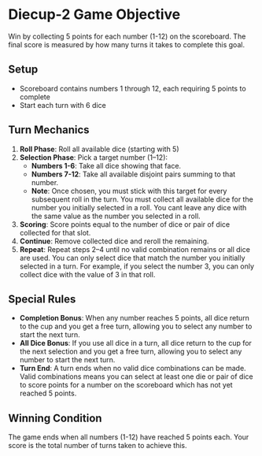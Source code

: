 # Diecup-2 Game Objective

Win by collecting 5 points for each number (1-12) on the scoreboard. The final score is measured by how many turns it takes to complete this goal.

## Setup

- Scoreboard contains numbers 1 through 12, each requiring 5 points to complete
- Start each turn with 6 dice

## Turn Mechanics

1. **Roll Phase**: Roll all available dice (starting with 5)
2. **Selection Phase**: Pick a target number (1–12):
    - **Numbers 1-6**: Take all dice showing that face.
    - **Numbers 7-12**: Take all available disjoint pairs summing to that number.
    - **Note**: Once chosen, you must stick with this target for every subsequent roll in the turn. You must collect all available dice for the number you initially selected in a roll. You cant leave any dice with the same value as the number you selected in a roll.
3. **Scoring**: Score points equal to the number of dice or pair of dice collected for that slot.
4. **Continue**: Remove collected dice and reroll the remaining.
5. **Repeat**: Repeat steps 2–4 until no valid combination remains or all dice are used. You can only select dice that match the number you initially selected in a turn. For example, if you select the number 3, you can only collect dice with the value of 3 in that roll.

## Special Rules

- **Completion Bonus**: When any number reaches 5 points, all dice return to the cup and you get a free turn, allowing you to select any number to start the next turn.
- **All Dice Bonus**: If you use all dice in a turn, all dice return to the cup for the next selection and you get a free turn, allowing you to select any number to start the next turn.
- **Turn End**: A turn ends when no valid dice combinations can be made. Valid combinations means you can select at least one die or pair of dice to score points for a number on the scoreboard which has not yet reached 5 points.

## Winning Condition

The game ends when all numbers (1-12) have reached 5 points each. Your score is the total number of turns taken to achieve this.
